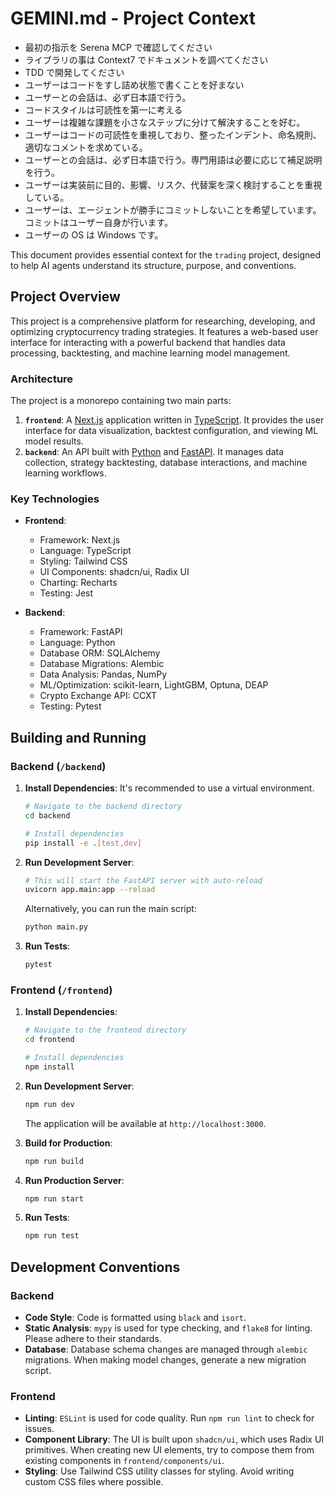 # GEMINI.md - Project Context

- 最初の指示を Serena MCP で確認してください
- ライブラリの事は Context7 でドキュメントを調べてください
- TDD で開発してください
- ユーザーはコードをすし詰め状態で書くことを好まない
- ユーザーとの会話は、必ず日本語で行う。
- コードスタイルは可読性を第一に考える
- ユーザーは複雑な課題を小さなステップに分けて解決することを好む。
- ユーザーはコードの可読性を重視しており、整ったインデント、命名規則、適切なコメントを求めている。
- ユーザーとの会話は、必ず日本語で行う。専門用語は必要に応じて補足説明を行う。
- ユーザーは実装前に目的、影響、リスク、代替案を深く検討することを重視している。
- ユーザーは、エージェントが勝手にコミットしないことを希望しています。コミットはユーザー自身が行います。
- ユーザーの OS は Windows です。

This document provides essential context for the `trading` project, designed to help AI agents understand its structure, purpose, and conventions.

## Project Overview

This project is a comprehensive platform for researching, developing, and optimizing cryptocurrency trading strategies. It features a web-based user interface for interacting with a powerful backend that handles data processing, backtesting, and machine learning model management.

### Architecture

The project is a monorepo containing two main parts:

1.  **`frontend`**: A [Next.js](https://nextjs.org/) application written in [TypeScript](https://www.typescriptlang.org/). It provides the user interface for data visualization, backtest configuration, and viewing ML model results.
2.  **`backend`**: An API built with [Python](https://www.python.org/) and [FastAPI](https://fastapi.tiangolo.com/). It manages data collection, strategy backtesting, database interactions, and machine learning workflows.

### Key Technologies

- **Frontend**:

  - Framework: Next.js
  - Language: TypeScript
  - Styling: Tailwind CSS
  - UI Components: shadcn/ui, Radix UI
  - Charting: Recharts
  - Testing: Jest

- **Backend**:
  - Framework: FastAPI
  - Language: Python
  - Database ORM: SQLAlchemy
  - Database Migrations: Alembic
  - Data Analysis: Pandas, NumPy
  - ML/Optimization: scikit-learn, LightGBM, Optuna, DEAP
  - Crypto Exchange API: CCXT
  - Testing: Pytest

## Building and Running

### Backend (`/backend`)

1.  **Install Dependencies**: It's recommended to use a virtual environment.

    ```bash
    # Navigate to the backend directory
    cd backend

    # Install dependencies
    pip install -e .[test,dev]
    ```

2.  **Run Development Server**:

    ```bash
    # This will start the FastAPI server with auto-reload
    uvicorn app.main:app --reload
    ```

    Alternatively, you can run the main script:

    ```bash
    python main.py
    ```

3.  **Run Tests**:
    ```bash
    pytest
    ```

### Frontend (`/frontend`)

1.  **Install Dependencies**:

    ```bash
    # Navigate to the frontend directory
    cd frontend

    # Install dependencies
    npm install
    ```

2.  **Run Development Server**:

    ```bash
    npm run dev
    ```

    The application will be available at `http://localhost:3000`.

3.  **Build for Production**:

    ```bash
    npm run build
    ```

4.  **Run Production Server**:

    ```bash
    npm run start
    ```

5.  **Run Tests**:
    ```bash
    npm run test
    ```

## Development Conventions

### Backend

- **Code Style**: Code is formatted using `black` and `isort`.
- **Static Analysis**: `mypy` is used for type checking, and `flake8` for linting. Please adhere to their standards.
- **Database**: Database schema changes are managed through `alembic` migrations. When making model changes, generate a new migration script.

### Frontend

- **Linting**: `ESLint` is used for code quality. Run `npm run lint` to check for issues.
- **Component Library**: The UI is built upon `shadcn/ui`, which uses Radix UI primitives. When creating new UI elements, try to compose them from existing components in `frontend/components/ui`.
- **Styling**: Use Tailwind CSS utility classes for styling. Avoid writing custom CSS files where possible.
